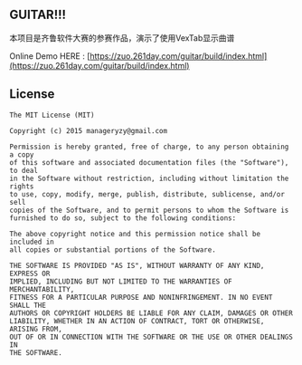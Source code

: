## GUITAR!!! ##

本项目是齐鲁软件大赛的参赛作品，演示了使用VexTab显示曲谱

Online Demo HERE : [https://zuo.261day.com/guitar/build/index.html](https://zuo.261day.com/guitar/build/index.html)

## License ##

	The MIT License (MIT)
	
	Copyright (c) 2015 manageryzy@gmail.com
	
	Permission is hereby granted, free of charge, to any person obtaining a copy
	of this software and associated documentation files (the "Software"), to deal
	in the Software without restriction, including without limitation the rights
	to use, copy, modify, merge, publish, distribute, sublicense, and/or sell
	copies of the Software, and to permit persons to whom the Software is
	furnished to do so, subject to the following conditions:
	
	The above copyright notice and this permission notice shall be included in
	all copies or substantial portions of the Software.
	
	THE SOFTWARE IS PROVIDED "AS IS", WITHOUT WARRANTY OF ANY KIND, EXPRESS OR
	IMPLIED, INCLUDING BUT NOT LIMITED TO THE WARRANTIES OF MERCHANTABILITY,
	FITNESS FOR A PARTICULAR PURPOSE AND NONINFRINGEMENT. IN NO EVENT SHALL THE
	AUTHORS OR COPYRIGHT HOLDERS BE LIABLE FOR ANY CLAIM, DAMAGES OR OTHER
	LIABILITY, WHETHER IN AN ACTION OF CONTRACT, TORT OR OTHERWISE, ARISING FROM,
	OUT OF OR IN CONNECTION WITH THE SOFTWARE OR THE USE OR OTHER DEALINGS IN
	THE SOFTWARE.